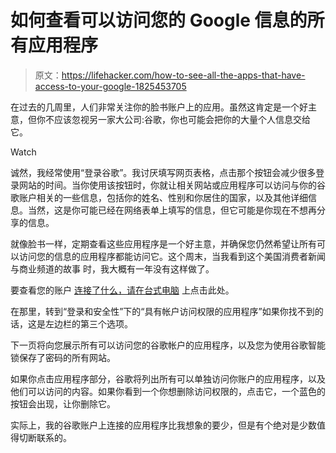 # 如何查看可以访问您的 Google 信息的所有应用程序

> 原文：<https://lifehacker.com/how-to-see-all-the-apps-that-have-access-to-your-google-1825453705>

在过去的几周里，人们非常关注你的脸书账户上的应用。虽然这肯定是一个好主意，但你不应该忽视另一家大公司:谷歌，你也可能会把你的大量个人信息交给它。

Watch

诚然，我经常使用“登录谷歌”。我讨厌填写网页表格，点击那个按钮会减少很多登录网站的时间。当你使用该按钮时，你就让相关网站或应用程序可以访问与你的谷歌账户相关的一些信息，包括你的姓名、性别和你居住的国家，以及其他详细信息。当然，这是你可能已经在网络表单上填写的信息，但它可能是你现在不想再分享的信息。

就像脸书一样，定期查看这些应用程序是一个好主意，并确保您仍然希望让所有可以访问您的信息的应用程序都能访问它。这个周末，当我看到这个美国消费者新闻与商业频道的故事 时，我大概有一年没有这样做了。

要查看您的账户 [连接了什么，请在台式电脑](https://myaccount.google.com/) 上点击此处。

在那里，转到“登录和安全性”下的“具有帐户访问权限的应用程序”如果你找不到的话，这是左边栏的第三个选项。

下一页将向您展示所有可以访问您的谷歌帐户的应用程序，以及您为使用谷歌智能锁保存了密码的所有网站。

如果你点击应用程序部分，谷歌将列出所有可以单独访问你账户的应用程序，以及他们可以访问的内容。如果你看到一个你想删除访问权限的，点击它，一个蓝色的按钮会出现，让你删除它。

实际上，我的谷歌账户上连接的应用程序比我想象的要少，但是有个绝对是少数值得切断联系的。